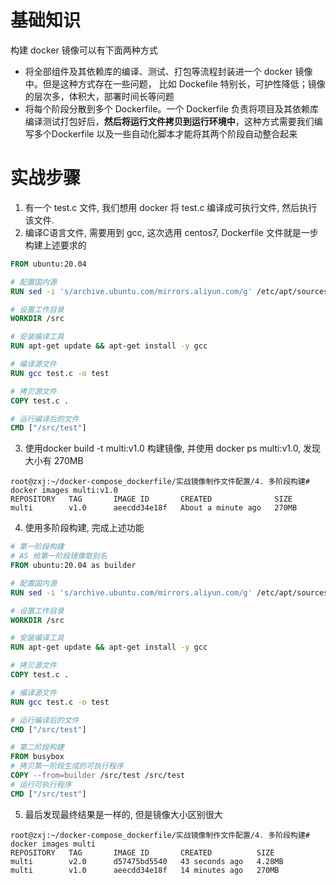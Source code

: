 # 基础知识

构建 docker 镜像可以有下面两种方式

- 将全部组件及其依赖库的编译、测试、打包等流程封装进一个 docker 镜像中。但是这种方式存在一些问题， 比如 Dockefile 特别长，可护性降低；镜像的层次多，体积大，部署时间长等问题
- 将每个阶段分散到多个 Dockerfile。一个 Dockerfile 负责将项目及其依赖库编译测试打包好后，**然后将运行文件拷贝到运行环境中**，这种方式需要我们编写多个Dockerfile 以及一些自动化脚本才能将其两个阶段自动整合起来

# 实战步骤

1. 有一个 test.c 文件, 我们想用 docker 将 test.c 编译成可执行文件, 然后执行该文件.
2. 编译C语言文件, 需要用到 gcc, 这次选用 centos7, Dockerfile 文件就是一步构建上述要求的
```Dockerfile
FROM ubuntu:20.04

# 配置国内源
RUN sed -i 's/archive.ubuntu.com/mirrors.aliyun.com/g' /etc/apt/sources.list

# 设置工作目录
WORKDIR /src

# 安装编译工具
RUN apt-get update && apt-get install -y gcc

# 编译源文件
RUN gcc test.c -o test

# 拷贝源文件
COPY test.c .

# 运行编译后的文件
CMD ["/src/test"]
```
3. 使用docker build -t multi:v1.0 构建镜像, 并使用 docker ps multi:v1.0, 发现大小有 270MB
```shell
root@zxj:~/docker-compose_dockerfile/实战镜像制作文件配置/4. 多阶段构建# docker images multi:v1.0
REPOSITORY   TAG       IMAGE ID       CREATED              SIZE
multi        v1.0      aeecdd34e18f   About a minute ago   270MB
```
4. 使用多阶段构建, 完成上述功能
```Dockerfile
# 第一阶段构建
# AS 给第一阶段镜像取别名
FROM ubuntu:20.04 as builder

# 配置国内源
RUN sed -i 's/archive.ubuntu.com/mirrors.aliyun.com/g' /etc/apt/sources.list

# 设置工作目录
WORKDIR /src

# 安装编译工具
RUN apt-get update && apt-get install -y gcc

# 拷贝源文件
COPY test.c .

# 编译源文件
RUN gcc test.c -o test

# 运行编译后的文件
CMD ["/src/test"]

# 第二阶段构建
FROM busybox
# 拷贝第一阶段生成的可执行程序
COPY --from=builder /src/test /src/test
# 运行可执行程序
CMD ["/src/test"]
```
5. 最后发现最终结果是一样的, 但是镜像大小区别很大
```shell
root@zxj:~/docker-compose_dockerfile/实战镜像制作文件配置/4. 多阶段构建# docker images multi
REPOSITORY   TAG       IMAGE ID       CREATED          SIZE
multi        v2.0      d57475bd5540   43 seconds ago   4.28MB
multi        v1.0      aeecdd34e18f   14 minutes ago   270MB
```